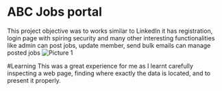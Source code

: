 # ABC Jobs portal
 This project objective was to works similar to LinkedIn it has registration, login page with spiring security and many other interesting functionalities like admin can post jobs, update member, send bulk emails can manage posted jobs
![Picture 1](https://user-images.githubusercontent.com/95746746/190965189-6e9720d4-190e-4160-9037-0abec1725d6f.png)

#Learning
This was a great experience for me as I learnt carefully inspecting a web page, finding where exactly the data is located, and to present it properly.

